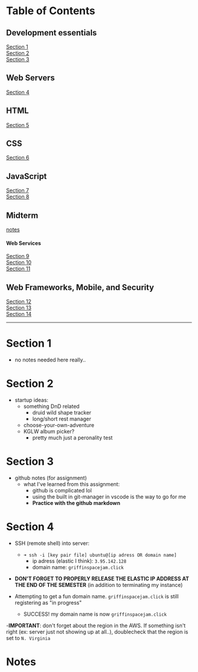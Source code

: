# Table of Contents 

## Development essentials 

  [Section 1](#Section-1)  
  [Section 2](#Section-2)  
  [Section 3](#Section-3)  


## Web Servers  

  [Section 4](#Section-4)  


## HTML  

  [Section 5](#Section-5)  


## CSS  

  [Section 6](#Section-6)  


## JavaScript

  [Section 7](#Section-7)  
  [Section 8](#Section-8) 


## Midterm

  [notes](#notes)


#### Web Services

  [Section 9](#Section-9)  
  [Section 10](#Section-10)  
  [Section 11](#Section-11) 


## Web Frameworks, Mobile, and Security  

  [Section 12](#Section-12)  
  [Section 13](#Section-13)  
  [Section 14](#Section-14)  

___
# Section 1

- no notes needed here really..

# Section 2

- startup ideas:
  - something DnD related
    - druid wild shape tracker
    - long/short rest manager
  - choose-your-own-adventure
  - KGLW album picker?
    - pretty much just a peronality test

# Section 3

- github notes (for assignment)
  - what I've learned from this assignment:
    - github is complicated lol
    - using the built in git-manager in vscode is the way to go for me
    - **Practice with the github markdown**

# Section 4

- SSH (remote shell) into server:
  - `➜ ssh -i [key pair file] ubuntu@[ip adress OR domain name]`
    - ip adress (elastic I think): ``` 3.95.142.128 ```
    - domain name: ``` griffinspacejam.click ```
- **DON'T FORGET TO PROPERLY RELEASE THE ELASTIC IP ADDRESS AT THE END OF THE SEMESTER** (in addition to terminating my instance)

- Attempting to get a fun domain name. `griffinspacejam.click` is still registering as "in progress"
  - SUCCESS! my domain name is now `griffinspacejam.click`

-**IMPORTANT**: don't forget about the region in the AWS. If something isn't right (ex: server just not showing up at all..), doublecheck that the region is set to `N. Virginia`



# Notes